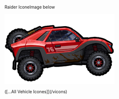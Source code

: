 Raider IconeImage below  

![](/assets/images/icon-vehicle-raider.png)  

([...All Vehicle Icones]](/vicons)  


